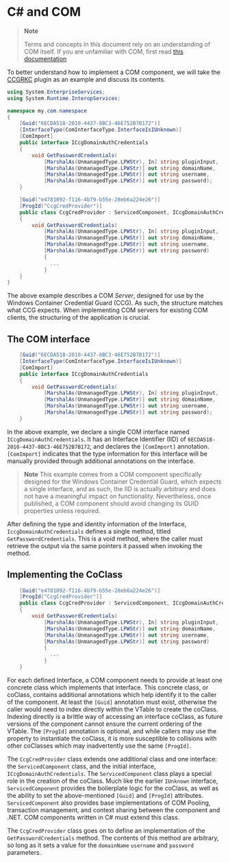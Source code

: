 # C# and COM

> **Note**
>
> Terms and concepts in this document rely on an understanding of COM itself. If you are unfamiliar with COM, first read [this documentation](./01-Introduction.md)

To better understand how to implement a COM component, we will take the [CCGRKC](github.com/rancher/rancher-plugin-gmsa) plugin as an example and discuss its contents.


```C#
using System.EnterpriseServices;
using System.Runtime.InteropServices;

namespace my.com.namespace
{
    [Guid("6ECDA518-2010-4437-8BC3-46E752B7B172")]
    [InterfaceType(ComInterfaceType.InterfaceIsIUnknown)]
    [ComImport]
    public interface ICcgDomainAuthCredentials
    {
        void GetPasswordCredentials(
            [MarshalAs(UnmanagedType.LPWStr), In] string pluginInput,
            [MarshalAs(UnmanagedType.LPWStr)] out string domainName,
            [MarshalAs(UnmanagedType.LPWStr)] out string username,
            [MarshalAs(UnmanagedType.LPWStr)] out string password);
    }

    [Guid("e4781092-f116-4b79-b55e-28eb6a224e26")]
    [ProgId("CcgCredProvider")]
    public class CcgCredProvider : ServicedComponent, ICcgDomainAuthCredentials
    {
        void GetPasswordCredentials(
            [MarshalAs(UnmanagedType.LPWStr), In] string pluginInput,
            [MarshalAs(UnmanagedType.LPWStr)] out string domainName,
            [MarshalAs(UnmanagedType.LPWStr)] out string username,
            [MarshalAs(UnmanagedType.LPWStr)] out string password)
            {
              ...
            }
    }
}
```

The above example describes a COM *Server*, designed for use by the Windows Container Credential Guard (CCG). As such, the structure matches what CCG expects. When implementing COM servers for existing COM clients, the structuring of the application is crucial.

## The COM interface

```C#
    [Guid("6ECDA518-2010-4437-8BC3-46E752B7B172")]
    [InterfaceType(ComInterfaceType.InterfaceIsIUnknown)]
    [ComImport]
    public interface ICcgDomainAuthCredentials
    {
        void GetPasswordCredentials(
            [MarshalAs(UnmanagedType.LPWStr), In] string pluginInput,
            [MarshalAs(UnmanagedType.LPWStr)] out string domainName,
            [MarshalAs(UnmanagedType.LPWStr)] out string username,
            [MarshalAs(UnmanagedType.LPWStr)] out string password);
    }
```

In the above example, we declare a single COM interface named `ICcgDomainAuthCredentials`. It has an Interface Identifier (IID) of `6ECDA518-2010-4437-8BC3-46E752B7B172`, and declares the `[ComImport]` annotation. `[ComImport]` indicates that the type information for this interface will be manually provided through additional annotations on the interface.

> **Note**
> This example comes from a COM component specifically designed for the Windows Container Credential Guard, which expects a single interface, and as such, the IID is actually arbitrary and does not have a meaningful impact on functionality. Nevertheless, once published, a COM component should avoid changing its GUID properties unless required.


After defining the type and identity information of the Interface, `IccgDomainAuthCredentials` defines a single method, titled `GetPasswordCredentials`. This is a void method, where the caller must retrieve the output via the same pointers it passed when invoking the method.

## Implementing the CoClass

```C#
    [Guid("e4781092-f116-4b79-b55e-28eb6a224e26")]
    [ProgId("CcgCredProvider")]
    public class CcgCredProvider : ServicedComponent, ICcgDomainAuthCredentials
    {
        void GetPasswordCredentials(
            [MarshalAs(UnmanagedType.LPWStr), In] string pluginInput,
            [MarshalAs(UnmanagedType.LPWStr)] out string domainName,
            [MarshalAs(UnmanagedType.LPWStr)] out string username,
            [MarshalAs(UnmanagedType.LPWStr)] out string password)
            {
              ...
            }
    }
```


For each defined Interface, a COM component needs to provide at least one concrete class which implements that interface. This concrete class, or coClass, contains additional annotations which help identify it to the caller of the component. At least the `[Guid]` annotation must exist, otherwise the caller would need to index directly within the VTable to create the coClass. Indexing directly is a brittle way of accessing an interface coClass, as future versions of the component cannot ensure the current ordering of the VTable. The `[ProgId]` annotation is optional, and while callers may use the property to instantiate the coClass, it is more susceptible to collisions with other coClasses which may inadvertently use the same `[ProgId]`.


The `CcgCredProvider` class extends one additional class and one interface: the `ServicedComponent` class, and the initial interface, `ICcgDomainAuthCredentials`. The `ServicedComponent` class plays a special role in the creation of the coClass. Much like the earlier `IUnknown` interface, `ServicedComponent` provides the boilerplate logic for the coClass, as well as the ability to set the above-mentioned `[Guid]` and `[ProgId]` attributes. `ServicedComponent` also provides base implementations of COM Pooling, transaction management, and context sharing between the component and .NET. COM components written in C# must extend this class.



The `CcgCredProvider` class goes on to define an implementation of the `GetPasswordCredentials` method. The contents of this method are arbitrary, so long as it sets a value for the `domainName` `username` and `password` parameters.
